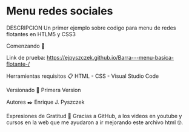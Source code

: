 # Menu redes sociales

DESCRIPCION
Un primer ejemplo sobre codigo para menu de redes flotantes en HTLM5 y CSS3

Comenzando 🚀

Link de prueba: https://ejpyszczek.github.io/Barra---menu-basica-flotante-/

Herramientas requisitos 📋 HTML - CSS - Visual Studio Code

Versionado 📌 Primera Version

Autores ✒️ Enrique J. Pyszczek

Expresiones de Gratitud 🎁 Gracias a GitHub, a los videos en youtube y cursos en la web que me ayudaron a ir mejorando este archivo html 🤓.
